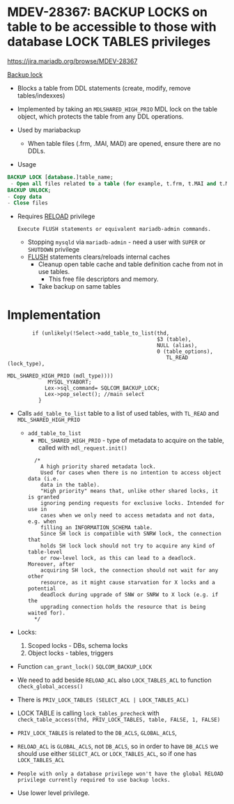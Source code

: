 # MDEV-28367: BACKUP LOCKS on table to be accessible to those with database LOCK TABLES privileges

https://jira.mariadb.org/browse/MDEV-28367

[Backup lock](https://mariadb.com/kb/en/backup-lock/)
- Blocks a table from DDL statements (create, modify, remove tables/indexxes)
- Implemented by taking an `MDLSHARED_HIGH_PRIO` MDL lock
  on the table object, which protects the table from any DDL operations.
- Used by mariabackup
  - When table files (.frm, .MAI, MAD) are opened,
    ensure there are no DDLs.
    
- Usage
```SQL
BACKUP LOCK [database.]table_name;
 - Open all files related to a table (for example, t.frm, t.MAI and t.MYD)
BACKUP UNLOCK;
- Copy data
- Close files
```

- Requires [RELOAD](https://mariadb.com/kb/en/grant/#reload) privilege
  ```
  Execute FLUSH statements or equivalent mariadb-admin commands.
  ```
  - Stopping `mysqld` via `mariadb-admin` - need a user with `SUPER` or `SHUTDOWN` privilege
  - [FLUSH](https://mariadb.com/kb/en/flush/) statements clears/reloads internal caches
    - Cleanup open table cache and table definition cache from not in use tables.
      - This free file descriptors and memory.
    - Take backup on same tables
  
# Implementation
```
	    if (unlikely(!Select->add_table_to_list(thd, 
	                                            $3 (table),
	                                            NULL (alias),
	                                            0 (table_options),
                                                   TL_READ (lock_type),
                                                   MDL_SHARED_HIGH_PRIO (mdl_type))))
             MYSQL_YYABORT;
            Lex->sql_command= SQLCOM_BACKUP_LOCK;
            Lex->pop_select(); //main select
          }
```
- Calls `add_table_to_list` table to a list of used tables,
  with `TL_READ` and `MDL_SHARED_HIGH_PRIO`
  - `add_table_to_list`
    -  `MDL_SHARED_HIGH_PRIO` - type of metadata to acquire on the table, called with `mdl_request.init()`
    ```
	  /*
	    A high priority shared metadata lock.
	    Used for cases when there is no intention to access object data (i.e.
	    data in the table).
	    "High priority" means that, unlike other shared locks, it is granted
	    ignoring pending requests for exclusive locks. Intended for use in
	    cases when we only need to access metadata and not data, e.g. when
	    filling an INFORMATION_SCHEMA table.
	    Since SH lock is compatible with SNRW lock, the connection that
	    holds SH lock lock should not try to acquire any kind of table-level
	    or row-level lock, as this can lead to a deadlock. Moreover, after
	    acquiring SH lock, the connection should not wait for any other
	    resource, as it might cause starvation for X locks and a potential
	    deadlock during upgrade of SNW or SNRW to X lock (e.g. if the
	    upgrading connection holds the resource that is being waited for).
	  */
    ```
    
 - Locks:
   1) Scoped locks - DBs, schema locks
   2) Object locks - tables, triggers
  
 - Function `can_grant_lock()` `SQLCOM_BACKUP_LOCK`
 
 - We need to add beside `RELOAD_ACL` also `LOCK_TABLES_ACL` to function `check_global_access()`
 - There is `PRIV_LOCK_TABLES (SELECT_ACL | LOCK_TABLES_ACL)`
 - LOCK TABLE is calling `lock_tables_precheck` with `check_table_access(thd, PRIV_LOCK_TABLES, table, FALSE, 1, FALSE)`
 - `PRIV_LOCK_TABLES` is related to the `DB_ACLS`, `GLOBAL_ACLS`, 
 - `RELOAD_ACL` is `GLOBAL_ACLS`, not `DB_ACLS`, so in order to have `DB_ACLS` we should use either `SELECT_ACL` or `LOCK_TABLES_ACL`, so if one has `LOCK_TABLES_ACL`
 
 - `People with only a database privilege won't have the global RELOAD privilege currently required to use backup locks.`
 - Use lower level privilege.
 
